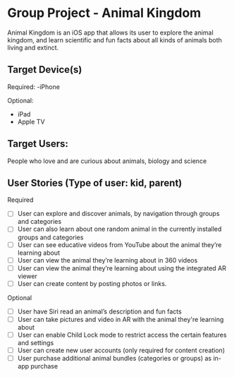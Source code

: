 # Group Project - Animal Kingdom

Animal Kingdom is an iOS app that allows its user to explore the animal kingdom, and learn scientific and fun facts about all kinds of animals both living and extinct.

## Target Device(s)

Required:
-iPhone

Optional:
- iPad
- Apple TV

## Target Users:

People who love and are curious about animals, biology and science

## User Stories (Type of user: kid, parent)

Required
- [ ] User can explore and discover animals, by navigation through groups and categories
- [ ] User can also learn about one random animal in the currently installed groups and categories
- [ ] User can see educative videos from YouTube about the animal they’re learning about
- [ ] User can view the animal they’re learning about in 360 videos
- [ ] User can view the animal they’re learning about using the integrated AR viewer
- [ ] User can create content by posting photos or links.

Optional
- [ ] User have Siri read an animal’s description and fun facts
- [ ] User can take pictures and video in AR with the animal they're learning about
- [ ] User can enable Child Lock mode to restrict access the certain features and settings
- [ ] User can create new user accounts (only required for content creation)
- [ ] User purchase additional animal bundles (categories or groups) as in-app purchase
